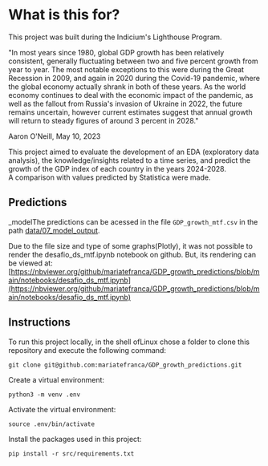 # What is this for?

This project was built during the Indicium's Lighthouse Program.

"In most years since 1980, global GDP growth has been relatively consistent, generally fluctuating between two and five percent growth from year to year. The most notable exceptions to this were during the Great Recession in 2009, and again in 2020 during the Covid-19 pandemic, where the global economy actually shrank in both of these years. As the world economy continues to deal with the economic impact of the pandemic, as well as the fallout from Russia's invasion of Ukraine in 2022, the future remains uncertain, however current estimates suggest that annual growth will return to steady figures of around 3 percent in 2028."

Aaron O'Neill, May 10, 2023

This project aimed to evaluate the development of an EDA (exploratory data analysis), the knowledge/insights related to a time series, and predict the growth of the GDP index of each country in the years 2024-2028.   
 A comparison with values predicted by Statistica were made.

## Predictions

_modelThe predictions can be acessed in the file ``GDP_growth_mtf.csv`` in the path [data/07_model_output](https://github.com/mariatefranca/GDP_growth_predictions/tree/main/data/07_model_output).

Due to the file size and type of some graphs(Plotly), it was not possible to render the desafio_ds_mtf.ipynb notebook on github. But, its rendering can be viewed at: [https://nbviewer.org/github/mariatefranca/GDP_growth_predictions/blob/main/notebooks/desafio_ds_mtf.ipynb](https://nbviewer.org/github/mariatefranca/GDP_growth_predictions/blob/main/notebooks/desafio_ds_mtf.ipynb)

## Instructions

To run this project locally, in the shell ofLinux chose a folder to clone this repository and execute the following command:

``git clone git@github.com:mariatefranca/GDP_growth_predictions.git``

Create a virtual environment:

``python3 -m venv .env``

Activate the virtual environment:

``source .env/bin/activate``

Install the packages used in this project:

``pip install -r src/requirements.txt``



